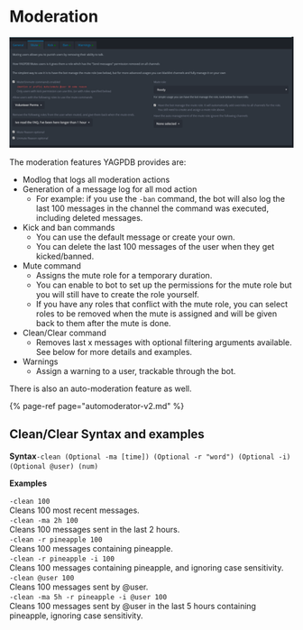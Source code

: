 # Moderation

![](../.gitbook/assets/moderation.PNG)

The moderation features YAGPDB provides are:

* Modlog that logs all moderation actions
* Generation of a message log for all mod action
  * For example: if you use the `-ban` command, the bot will also log the last 100 messages in the channel the command was executed, including deleted messages.
* Kick and ban commands
  * You can use the default message or create your own.
  * You can delete the last 100 messages of the user when they get kicked/banned.
* Mute command
  * Assigns the mute role for a temporary duration.
  * You can enable to bot to set up the permissions for the mute role but you will still have to create the role yourself.
  * If you have any roles that conflict with the mute role, you can select roles to be removed when the mute is assigned and will be given back to them after the mute is done. 
* Clean/Clear command
  * Removes last x messages with optional filtering arguments available. See below for more details and examples.
* Warnings
  * Assign a warning to a user, trackable through the bot. 

There is also an auto-moderation feature as well.

{% page-ref page="automoderator-v2.md" %}

## Clean/Clear Syntax and examples

 **Syntax**`-clean (Optional -ma [time]) (Optional -r "word") (Optional -i) (Optional @user) (num)` 

**Examples**  
  
`-clean 100`   
Cleans 100 most recent messages.  
`-clean -ma 2h 100`   
Cleans 100 messages sent in the last 2 hours.  
`-clean -r pineapple 100`  
Cleans 100 messages containing pineapple.  
`-clean -r pineapple -i 100`   
Cleans 100 messages containing pineapple, and ignoring case sensitivity.  
`-clean @user 100`   
Cleans 100 messages sent by @user.  
`-clean -ma 5h -r pineapple -i @user 100`   
Cleans 100 messages sent by @user in the last 5 hours containing pineapple, ignoring case sensitivity.

